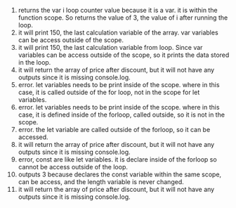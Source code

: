 1. returns the var i loop counter value because it is a var. it is within the function scope. So returns the value of 3, the value of i after running the loop.
2. it will print 150, the last calculation variable of the array. var variables can be access outside of the scope.
3. it will print 150, the last calculation variable from loop. Since var variables can be access outside of the scope, so it prints the data stored in the loop.
4. it will return the array of price after discount, but it will not have any outputs since it is missing console.log.
5. error. let variables needs to be print inside of the scope. where in this case, it is called outside of the for loop, not in the scope for let variables.
6. error. let variables needs to be print inside of the scope. where in this case, it is defined inside of the forloop, called outside, so it is not in the scope.
7. error. the let variable are called outside of the forloop, so it can be accessed.
8. it will return the array of price after discount, but it will not have any outputs since it is missing console.log.
9. error, const are like let variables. it is declare inside of the forloop so cannot be access outside of the loop.
10. outputs 3 because declares the const variable within the same scope, can be access, and the length variable is never changed.
11. it will return the array of price after discount, but it will not have any outputs since it is missing console.log.
